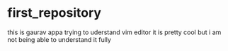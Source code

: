 # first_repository



this is gaurav appa trying to uderstand vim editor it is pretty cool but i 
am not being able to understand it fully
